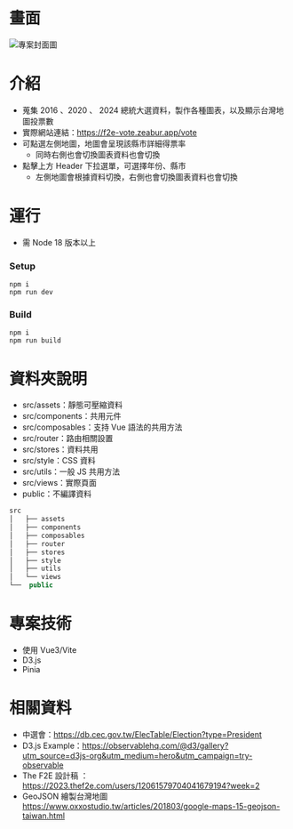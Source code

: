 # 畫面
![專案封面圖](https://i.meee.com.tw/hhyp8EK.png)

# 介紹
- 蒐集 2016 、2020 、 2024 總統大選資料，製作各種圖表，以及顯示台灣地圖投票數
- 實際網站連結：https://f2e-vote.zeabur.app/vote
- 可點選左側地圖，地圖會呈現該縣市詳細得票率
    - 同時右側也會切換圖表資料也會切換 
- 點擊上方 Header 下拉選單，可選擇年份、縣市
    - 左側地圖會根據資料切換，右側也會切換圖表資料也會切換 

# 運行
- 需 Node 18 版本以上

### **Setup**
```
npm i
npm run dev
```

### **Build**
```
npm i
npm run build
```

# 資料夾說明
- src/assets：靜態可壓縮資料
- src/components：共用元件
- src/composables：支持 Vue 語法的共用方法
- src/router：路由相關設置
- src/stores：資料共用
- src/style：CSS 資料
- src/utils：一般 JS 共用方法
- src/views：實際頁面
- public：不編譯資料

```jsx
src
│   ├── assets
│   ├── components
│   ├── composables
│   ├── router
│   ├── stores
│   ├── style
│   ├── utils
│   └── views
└──  public
```

# 專案技術
- 使用 Vue3/Vite
- D3.js
- Pinia

# 相關資料
- 中選會：https://db.cec.gov.tw/ElecTable/Election?type=President
- D3.js Example：https://observablehq.com/@d3/gallery?utm_source=d3js-org&utm_medium=hero&utm_campaign=try-observable
- The F2E 設計稿 ： https://2023.thef2e.com/users/12061579704041679194?week=2
- GeoJSON 繪製台灣地圖 https://www.oxxostudio.tw/articles/201803/google-maps-15-geojson-taiwan.html